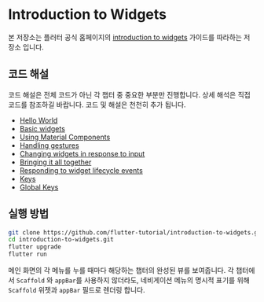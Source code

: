 # Introduction to Widgets

본 저장소는 플러터 공식 홈페이지의 [introduction to widgets](https://flutter.io/docs/development/ui/widgets-intro) 가이드를 따라하는 저장소 입니다. 

## 코드 해설

코드 해설은 전체 코드가 아닌 각 챕터 중 중요한 부분만 진행합니다. 상세 해석은 직접 코드를 참조하길 바랍니다. 코드 및 해설은 천천히 추가 됩니다. 

- [Hello World](hello-world.md#hello-world)
- [Basic widgets](hello-world.md#basic-widgets)
- [Using Material Components](material-components.md#Using-Material-Components)
- [Handling gestures](material-components.md#Handling-gestures)
- [Changing widgets in response to input](changing-widgets.md)
- [Bringing it all together](summary.md)
- [Responding to widget lifecycle events](summary.md)
- [Keys](summary.md)
- [Global Keys](summary.md)

## 실행 방법

```bash
git clone https://github.com/flutter-tutorial/introduction-to-widgets.git
cd introduction-to-widgets.git
flutter upgrade
flutter run
```

메인 화면의 각 메뉴를 누를 때마다 해당하는 챕터의 완성된 뷰를 보여줍니다. 각 챕터에서 `Scaffold` 와 `appBar`를 사용하지 않더라도, 네비게이션 메뉴의 명시적 표기를 위해 `Scaffold` 위젯과 `appBar` 필드로 렌더링 합니다. 